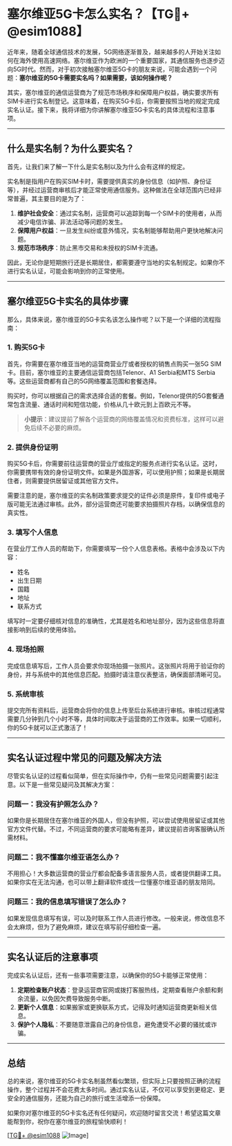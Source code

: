 # 塞尔维亚5G卡怎么实名？【TG💪+ @esim1088】

近年来，随着全球通信技术的发展，5G网络逐渐普及，越来越多的人开始关注如何在海外使用高速网络。塞尔维亚作为欧洲的一个重要国家，其通信服务也逐步迈向5G时代。然而，对于初次接触塞尔维亚5G卡的朋友来说，可能会遇到一个问题：**塞尔维亚的5G卡需要实名吗？如果需要，该如何操作呢？**

其实，塞尔维亚的通信运营商为了规范市场秩序和保障用户权益，确实要求所有SIM卡进行实名制登记。这意味着，在购买5G卡后，你需要按照当地的规定完成实名认证。接下来，我将详细为你讲解塞尔维亚5G卡实名的具体流程和注意事项。

---

## **什么是实名制？为什么要实名？**

首先，让我们来了解一下什么是实名制以及为什么会有这样的规定。

实名制是指用户在购买SIM卡时，需要提供真实的身份信息（如护照、身份证等），并经过运营商审核后才能正常使用通信服务。这种做法在全球范围内已经非常普遍，其主要目的是为了：

1. **维护社会安全**：通过实名制，运营商可以追踪到每一个SIM卡的使用者，从而减少电信诈骗、非法活动等问题的发生。
2. **保障用户权益**：一旦发生纠纷或意外情况，实名制能够帮助用户更快地解决问题。
3. **规范市场秩序**：防止黑市交易和未授权的SIM卡流通。

因此，无论你是短期旅行还是长期居住，都需要遵守当地的实名制规定。如果你不进行实名认证，可能会影响到你的正常使用。

---

## **塞尔维亚5G卡实名的具体步骤**

那么，具体来说，塞尔维亚的5G卡实名该怎么操作呢？以下是一个详细的流程指南：

### **1. 购买5G卡**
首先，你需要在塞尔维亚当地的运营商营业厅或者授权的销售点购买一张5G SIM卡。目前，塞尔维亚的主要通信运营商包括Telenor、A1 Serbia和MTS Serbia等。这些运营商都有自己的5G网络覆盖范围和套餐选择。

购买时，你可以根据自己的需求选择合适的套餐。例如，Telenor提供的5G套餐通常包含流量、通话时间和短信功能，价格从几十欧元到上百欧元不等。

> **小提示**：建议提前了解各个运营商的网络覆盖情况和资费标准，这样可以避免后续不必要的麻烦。

### **2. 提供身份证明**
购买5G卡后，你需要前往运营商的营业厅或指定的服务点进行实名认证。这时，你需要携带有效的身份证明文件。如果是外国游客，可以使用护照；如果是长期居住者，则需要提供居留证或其他官方文件。

需要注意的是，塞尔维亚的实名制政策要求提交的证件必须是原件，复印件或电子版可能无法通过审核。此外，部分运营商还可能要求拍摄照片存档，以确保信息的真实性。

### **3. 填写个人信息**
在营业厅工作人员的帮助下，你需要填写一份个人信息表格。表格中会涉及以下内容：
- 姓名
- 出生日期
- 国籍
- 地址
- 联系方式

填写时一定要仔细核对信息的准确性，尤其是姓名和地址部分，因为这些信息将直接影响到后续的使用体验。

### **4. 现场拍照**
完成信息填写后，工作人员会要求你现场拍摄一张照片。这张照片将用于验证你的身份，并与系统中的其他信息匹配。拍摄时请注意仪表整洁，确保面部清晰可见。

### **5. 系统审核**
提交完所有资料后，运营商会将你的信息上传至后台系统进行审核。审核过程通常需要几分钟到几个小时不等，具体时间取决于运营商的工作效率。如果一切顺利，你的5G卡就可以正式激活了！

---

## **实名认证过程中常见的问题及解决方法**

尽管实名认证的过程看似简单，但在实际操作中，仍有一些常见问题需要引起注意。以下是一些常见疑问及其解决方案：

### **问题一：我没有护照怎么办？**
如果你是长期居住在塞尔维亚的外国人，但没有护照，可以尝试使用居留证或其他官方文件代替。不过，不同运营商的要求可能略有差异，建议提前咨询客服确认所需材料。

### **问题二：我不懂塞尔维亚语怎么办？**
不用担心！大多数运营商的营业厅都会配备多语言服务人员，或者提供翻译工具。如果你实在无法沟通，也可以带上翻译软件或找一位懂塞尔维亚语的朋友陪同。

### **问题三：我的信息填写错误了怎么办？**
如果发现信息填写有误，可以及时联系工作人员进行修改。一般来说，修改信息不会太麻烦，但为了避免麻烦，建议在填写前仔细检查一遍。

---

## **实名认证后的注意事项**

完成实名认证后，还有一些事项需要注意，以确保你的5G卡能够正常使用：

1. **定期检查账户状态**：登录运营商官网或拨打客服热线，定期查看账户余额和剩余流量，以免因欠费导致服务中断。
2. **更新个人信息**：如果搬家或更换联系方式，记得及时通知运营商更新相关信息。
3. **保护个人隐私**：不要随意泄露自己的身份信息，避免遭受不必要的骚扰或诈骗。

---

## **总结**

总的来说，塞尔维亚的5G卡实名制虽然看似繁琐，但实际上只要按照正确的流程操作，整个过程并不会花费太多时间。通过实名认证，不仅可以享受到更稳定、更安全的通信服务，还能为自己的旅行或生活增添一份保障。

如果你对塞尔维亚的5G卡实名还有任何疑问，欢迎随时留言交流！希望这篇文章能帮到你，祝你在塞尔维亚的旅程愉快顺利！

[[TG💪+ @esim1088](https://t.me/s/esim1088) ![Image](https://i.postimg.cc/4NQfJmqS/Snipaste-2025-05-13-00-14-12.png)]